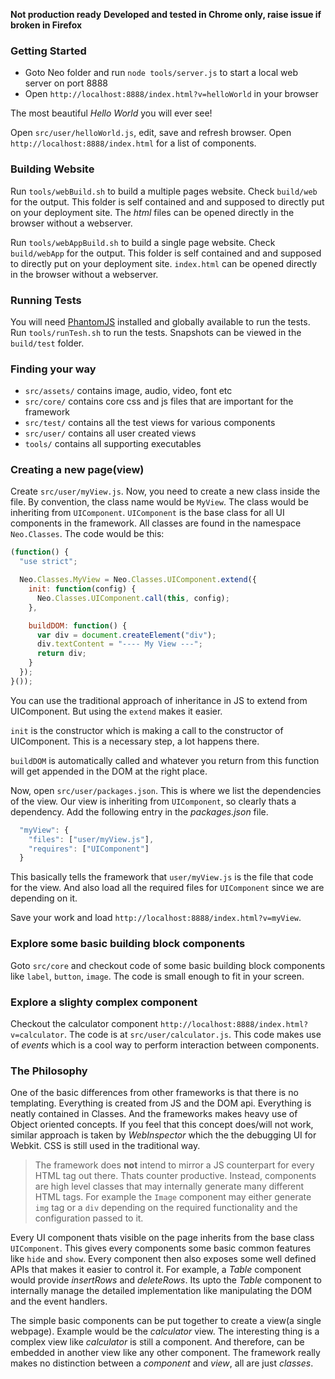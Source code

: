 **Not production ready**
**Developed and tested in Chrome only, raise issue if broken in Firefox**

### Getting Started

* Goto Neo folder and run `node tools/server.js` to start a local web server on port 8888
* Open `http://localhost:8888/index.html?v=helloWorld` in your browser

The most beautiful *Hello World* you will ever see!

Open `src/user/helloWorld.js`, edit, save and refresh browser.
Open `http://localhost:8888/index.html` for a list of components.

### Building Website

Run `tools/webBuild.sh` to build a multiple pages website. Check `build/web`
for the output. This folder is self contained and and supposed to directly put
on your deployment site. The *html* files can be opened directly in the browser
without a webserver.

Run `tools/webAppBuild.sh` to build a single page website. Check `build/webApp`
for the output. This folder is self contained and and supposed to directly put
on your deployment site. `index.html` can be opened directly in the browser
without a webserver.

### Running Tests
You will need [PhantomJS](http://phantomjs.org/) installed and globally
available to run the tests.
Run `tools/runTesh.sh` to run the tests. Snapshots can be viewed in the
`build/test` folder.

### Finding your way
* `src/assets/` contains image, audio, video, font etc
* `src/core/` contains core css and js files that are important for the framework
* `src/test/` contains all the test views for various components
* `src/user/` contains all user created views
* `tools/` contains all supporting executables

### Creating a new page(view)

Create `src/user/myView.js`. Now, you need to create a new class inside the file.
By convention, the class name would be `MyView`. The class would be inheriting
from `UIComponent`. `UIComponent` is the base class for all UI components in the
framework. All classes are found in the namespace `Neo.Classes`. The code
would be this:

```js
(function() {
  "use strict";

  Neo.Classes.MyView = Neo.Classes.UIComponent.extend({
    init: function(config) {
      Neo.Classes.UIComponent.call(this, config);
    },

    buildDOM: function() {
      var div = document.createElement("div");
      div.textContent = "---- My View ---";
      return div;
    }
  });
}());
```

You can use the traditional approach of inheritance in JS to extend from UIComponent.
But using the `extend` makes it easier.

`init` is the constructor which is making a call to the constructor of UIComponent.
This is a necessary step, a lot happens there.

`buildDOM` is automatically called and whatever you return from this function
will get appended in the DOM at the right place.

Now, open `src/user/packages.json`. This is where we list the dependencies of the
view. Our view is inheriting from `UIComponent`, so clearly thats a dependency.
Add the following entry in the *packages.json* file.

```js
  "myView": {
    "files": ["user/myView.js"],
    "requires": ["UIComponent"]
  }
```

This basically tells the framework that `user/myView.js` is the file that code
for the view. And also load all the required files for `UIComponent` since we
are depending on it.

Save your work and load `http://localhost:8888/index.html?v=myView`.

### Explore some basic building block components
Goto `src/core` and checkout code of some basic building block components like
`label`, `button`, `image`. The code is small enough to fit in your screen.

### Explore a slighty complex component
Checkout the calculator component `http://localhost:8888/index.html?v=calculator`.
The code is at `src/user/calculator.js`. This code makes use of *events* which
is a cool way to perform interaction between components.

### The Philosophy
One of the basic differences from other frameworks is that there is no templating.
Everything is created from JS and the DOM api. Everything is neatly contained
in Classes. And the frameworks makes heavy use of Object oriented concepts. If
you feel that this concept does/will not work, similar approach is taken by
*WebInspector* which the the debugging UI for Webkit. CSS is still used in
the traditional way.

> The framework does **not** intend to mirror a JS counterpart for every HTML
> tag out there. Thats counter productive. Instead, components are high level
> classes that may internally generate many different HTML tags. For example
> the `Image` component may either generate `img` tag or a `div` depending on
> the required functionality and the configuration passed to it.

Every UI component thats visible on the page inherits from the base class
`UIComponent`. This gives every components some basic common features like
`hide` and `show`. Every component then also exposes some well defined APIs
that makes it easier to control it. For example, a *Table* component would
provide *insertRows* and *deleteRows*. Its upto the *Table* component to
internally manage the detailed implementation like manipulating the DOM and the
event handlers.

The simple basic components can be put together to create a view(a single webpage).
Example would be the *calculator* view. The interesting thing is a complex
view like *calculator* is still a component. And therefore, can be embedded
in another view like any other component. The framework really makes no
distinction between a *component* and *view*, all are just *classes*.
